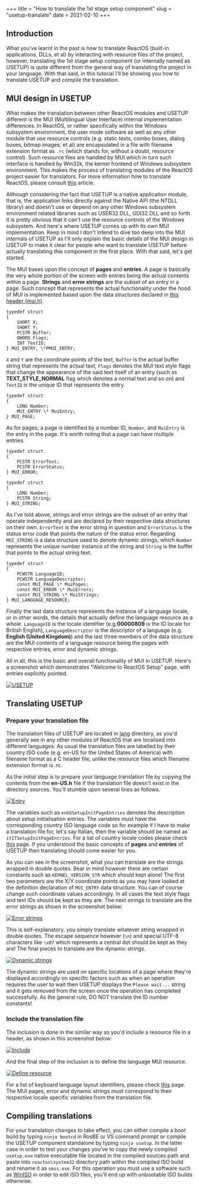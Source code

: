 +++
title = "How to translate the 1st stage setup component"
slug = "usetup-translate"
date = 2021-02-10
+++

## Introduction

What you've learnt in the past is how to translate ReactOS (built-in applications, DLLs, et al) by interacting with resource files of the project, however, translating the 1st stage setup component (or internally named as USETUP) is quite different from the general way of translating the project in your language. With that said, in this tutorial I'll be showing you how to translate USETUP and compile the translation.

## MUI design in USETUP

What makes the translation between other ReactOS modules and USETUP different is the MUI (Multilingual User Interface) internal implementation differences. In ReactOS, or rather specifically within the Windows subsystem environment, the user mode software as well as any other module that use resource controls (e.g. static texts, combo boxes, dialog boxes, bitmap images, et al) are encapsulated in a file with filename extension format as `.rc` (which stands for, without a doubt, resource control). Such resource files are handled by MUI which in turn such interface is handled by Win32k, the kernel frontend of Windows subsystem environment. This makes the process of translating modules of the ReactOS project easier for translators. For more information how to translate ReactOS, please consult [this](reactos-translate.html) article.

Although considering the fact that USETUP is a native application module, that is, the application links directly against the Native API (the NTDLL library) and doesn't use or depend on any other Windows subsystem environment related libraries such as USER32.DLL, GDI32.DLL and so forth it is pretty obvious that it can't use the resource controls of the Windows subsystem. And here's where USETUP comes up with its own MUI implementation. Keep in mind I don't intend to dive too deep into the MUI internals of USETUP as I'll only explain the basic details of the MUI design in USETUP to make it clear for people who want to translate USETUP before actually translating this component in the first place. With that said, let's get started.

The MUI bases upon the concept of **pages** and **entries**. A page is basically the very whole portion of the screen with entries being the actual contents within a page. **Strings** and **error strings** are the subset of an entry in a page. Such concept that represents the actual functionality under the hood of MUI is implemented based upon the data structures declared in [this header (mui.h)](https://github.com/reactos/reactos/blob/master/base/setup/usetup/mui.h).

```
typedef struct
{
    SHORT X;
    SHORT Y;
    PCSTR Buffer;
    DWORD Flags;
    INT TextID;
} MUI_ENTRY, \*PMUI_ENTRY;
```         

`X` and `Y` are the coordinate points of the text, `Buffer` is the actual buffer string that represents the actual text, `Flags` denotes the MUI text style flags that change the appearance of the said text itself of an entry (such as **TEXT_STYLE_NORMAL** flag which denotes a normal text and so on) and `TextID` is the unique ID that represents the entry.

```
typedef struct
{
    LONG Number;
    MUI_ENTRY \* MuiEntry;
} MUI_PAGE;
```         

As for pages, a page is identified by a number ID, `Number`, and `MuiEntry` is the entry in the page. It's worth noting that a page can have multiple entries.

```
typedef struct
{
    PCSTR ErrorText;
    PCSTR ErrorStatus;
} MUI_ERROR;
```         

```
typedef struct
{
    LONG Number;
    PCSTR String;
} MUI_STRING;
```         

As I've told above, strings and error strings are the subset of an entry that operate independently and are declared by their respective data structures on their own. `ErrorText` is the error string in question and `ErrorStatus` is the status error code that points the nature of the status error. Regarding `MUI_STRING` is a data structure used to denote dynamic strings, which `Number` represents the unique number instance of the string and `String` is the buffer that points to the actual string text.

```
typedef struct
{
    PCWSTR LanguageID;
    PCWSTR LanguageDescriptor;
    const MUI_PAGE \* MuiPages;
    const MUI_ERROR \* MuiErrors;
    const MUI_STRING \* MuiStrings;
} MUI_LANGUAGE_RESOURCE;
```         

Finally the last data structure represents the instance of a language locale, or in other words, the details that actually define the language resource as a whole. `LanguageID` is the locale identifier (e.g.**00000809** is the ID locale for British English), `LanguageDescriptor` is the descriptor of a language (e.g. **English (United Kingdom)**) and the last three members of the data structure are the MUI contents of a language resource being the pages with respective entries, error and dynamic strings.

All in all, this is the basic and overall functionality of MUI in USETUP. Here's a screenshot which demonstrates "Welcome to ReactOS Setup" page, with entries explicitly pointed.

[![USETUP](/images/usetup-translate/usetup.png)](/images/usetup-translate/usetup.png)

## Translating USETUP

### Prepare your translation file

The translation files of USETUP are located in [lang](https://github.com/reactos/reactos/tree/master/base/setup/usetup/lang) directory, as you'd generally see in any other modules of ReactOS that are localised into different languages. As usual the translation files are labelled by their country ISO code (e.g. en-US for the United States of America) with filename format as a C header file, unlike the resource files which filename extension format is .rc.

As the initial step is to prepare your language translation file by copying the contents from the **en-US.h** file if the translation file doesn't exist in the directory sources. You'll stumble upon several lines as follows.

[![Entry](/images/usetup-translate/entry.png)](/images/usetup-translate/entry.png)

The variables such as `enUSSetupInitPageEntries` denotes the description about setup initialisation entries. The variables must have the corresponding country ISO language code so for example if I have to make a translation file for, let's say Italian, then the variable should be named as `itITSetupInitPageEntries`. For a list of country locale codes please check [this](https://www.fincher.org/Utilities/CountryLanguageList.shtml) page. If you understood the basic concepts of **pages** and **entries** of USETUP then translating should come easier for you.

As you can see in the screenshot, what you can translate are the strings wrapped in double quotes. Bear in mind however there are certain constants such as `KERNEL_VERSION_STR` which should kept alone! The first two parameters are the X/Y coordinate points as you may have looked at the definition declaration of `MUI_ENTRY` data structure. You can of course change such coordinate values accordingly. In all cases the text style flags and text IDs should be kept as they are. The next strings to translate are the error strings as shown in the screenshot below:

[![Error strings](/images/usetup-translate/errors.png)](/images/usetup-translate/errors.png)

This is self-explanatory, you simply translate whatever string wrapped in double quotes. The escape sequence however (`\n`) and special UTF-8 characters like `\x07` which represents a central dot should be kept as they are! The final pieces to translate are the dynamic strings.

[![Dynamic strings](/images/usetup-translate/strings.png)](/images/usetup-translate/strings.png)

The dynamic strings are used on specific locations of a page where they're displayed accordingly on specific factors such as when an operation requires the user to wait then USETUP displays the `Please wait...` string and it gets removed from the screen once the operation has completed successfully. As the general rule, DO NOT translate the ID number constants!

### Include the translation file

The inclusion is done in the similar way as you'd include a resource file in a header, as shown in this screenshot below:

[![Include](/images/usetup-translate/define.png)](/images/usetup-translate/define.png)

And the final step of the inclusion is to define the language MUI resource.

[![Define resource](/images/usetup-translate/define2.png)](/images/usetup-translate/define2.png)

For a list of keyboard language layout identifiers, please check [this](https://docs.microsoft.com/en-us/windows-hardware/manufacture/desktop/windows-language-pack-default-values) page. The MUI pages, error and dynamic strings must correspond to their respective locale specific variables from the translation file.

## Compiling translations

For your translation changes to take effect, you can either compile a boot build by typing `ninja bootcd` in RosBE or VS command prompt or compile the USETUP component standalone by typing `ninja usetup`. In the latter case in order to test your changes you've to copy the newly compiled `usetup.exe` native executable file located in the compiled sources path and paste into `reactos\system32` directory path within the compiled ISO build and rename it as `smss.exe`. For this operation you must use a software such as [WinISO](http://www.winiso.com) in order to edit ISO files, you'll end up with unbootable ISO builds otherwise.